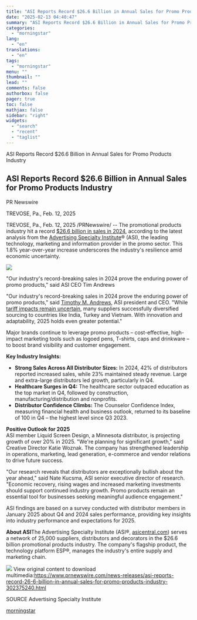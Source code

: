 ```yaml
---
title: "ASI Reports Record $26.6 Billion in Annual Sales for Promo Products Industry"
date: "2025-02-13 04:40:47"
summary: "ASI Reports Record $26.6 Billion in Annual Sales for Promo Products Industry ASI Reports Record $26.6 Billion in Annual Sales for Promo Products Industry PR Newswire TREVOSE, Pa., Feb. 12, 2025 TREVOSE, Pa., Feb. 12, 2025 /PRNewswire/ -- The promotional products industry hit a record $26.6 billion in sales in..."
categories:
  - "morningstar"
lang:
  - "en"
translations:
  - "en"
tags:
  - "morningstar"
menu: ""
thumbnail: ""
lead: ""
comments: false
authorbox: false
pager: true
toc: false
mathjax: false
sidebar: "right"
widgets:
  - "search"
  - "recent"
  - "taglist"
---
```


ASI Reports Record $26.6 Billion in Annual Sales for Promo Products Industry

ASI Reports Record $26.6 Billion in Annual Sales for Promo Products Industry
----------------------------------------------------------------------------

PR Newswire

TREVOSE, Pa., Feb. 12, 2025


TREVOSE, Pa., Feb. 12, 2025 /PRNewswire/ -- The promotional products industry hit a record [$26.6 billion in sales in 2024](https://c212.net/c/link/?t=0&l=en&o=4361339-1&h=3229409976&u=https%3A%2F%2Fmembers.asicentral.com%2Fnews%2Findustry-news%2Fjanuary-2025%2Fpromo-industry-achieves-record-sales-in-2024-despite-challenges%2F&a=%2426.6+billion+in+sales+in+2024), according to the latest analysis from the [Advertising Specialty Institute](https://c212.net/c/link/?t=0&l=en&o=4361339-1&h=3398176239&u=https%3A%2F%2Fmembers.asicentral.com%2F&a=Advertising+Specialty+Institute)® (ASI), the leading technology, marketing and information provider in the promo sector. This 1.8% year-over-year increase underscores the industry's resilience amid economic uncertainty.

[![](https://mma.prnewswire.com/media/2618888/Advertising_Specialty_Institute_Annual_Sales_for_Promo_Products_Industry.jpg)](https://mma.prnewswire.com/media/2618888/Advertising_Specialty_Institute_Annual_Sales_for_Promo_Products_Industry.html)


"Our industry's record-breaking sales in 2024 prove the enduring power of promo products," said ASI CEO Tim Andrews

"Our industry's record-breaking sales in 2024 prove the enduring power of promo products," said [Timothy M. Andrews](https://c212.net/c/link/?t=0&l=en&o=4361339-1&h=2646599274&u=https%3A%2F%2Fwww.linkedin.com%2Fin%2Ftimothymandrews%2F&a=Timothy+M.+Andrews), ASI president and CEO. "While [tariff impacts remain uncertain](https://c212.net/c/link/?t=0&l=en&o=4361339-1&h=4073156824&u=https%3A%2F%2Fmembers.asicentral.com%2Fnews%2Findustry-news%2Ffebruary-2025%2Fnew-steel-aluminum-tariffs-prompt-price-increase-fears-for-drinkware-other-promo-products%2F&a=tariff+impacts+remain+uncertain), many suppliers successfully diversified sourcing to countries like India, Turkey and Vietnam. With innovation and adaptability, 2025 holds even greater potential."

Major brands continue to leverage promo products – cost-effective, high-impact marketing tools such as logoed pens, T-shirts, caps and drinkware – to boost brand visibility and customer engagement.

**Key Industry Insights:**

* **Strong Sales Across All Distributor Sizes:** In 2024, 42% of distributors reported increased sales, while 23% maintained steady revenue. Large and extra-large distributors led growth, particularly in Q4.
* **Healthcare Surges in Q4:** The healthcare sector outpaced education as the top market in Q4, followed by construction, manufacturing/distribution and nonprofits.
* **Distributor Confidence Climbs:** The Counselor Confidence Index, measuring financial health and business outlook, returned to its baseline of 100 in Q4 – the highest level since Q3 2023.

**Positive Outlook for 2025**  
ASI member Liquid Screen Design, a Minnesota distributor, is projecting growth of over 20% in 2025. "We're planning for significant growth," said Creative Director Katie Woznak. The company has strengthened leadership in operations, marketing, lead generation, e-commerce and vendor relations to drive future success.

"Our research reveals that distributors are exceptionally bullish about the year ahead," said Nate Kucsma, ASI senior executive director of research. "Economic recovery, rising wages and increased marketing investments should support continued industry growth. Promo products remain an essential tool for businesses seeking meaningful audience engagement."

ASI findings are based on a survey conducted with distributor members in January 2025 about Q4 and 2024 sales performance, providing key insights into industry performance and expectations for 2025.

**About ASI**The Advertising Specialty Institute (ASI®, [asicentral.com](https://c212.net/c/link/?t=0&l=en&o=4361339-1&h=48504106&u=https%3A%2F%2Fasicentral.com%2F&a=asicentral.com)) serves a network of 25,000 suppliers, distributors and decorators in the $26.6 billion promotional products industry. The company's flagship product, the technology platform ESP®, manages the industry's entire supply and marketing chain.

 ![](https://c212.net/c/img/favicon.png?sn=DC17979&sd=2025-02-12) View original content to download multimedia:<https://www.prnewswire.com/news-releases/asi-reports-record-26-6-billion-in-annual-sales-for-promo-products-industry-302375240.html>

SOURCE Advertising Specialty Institute

[morningstar](https://www.morningstar.com/news/pr-newswire/20250212dc17979/asi-reports-record-266-billion-in-annual-sales-for-promo-products-industry)
